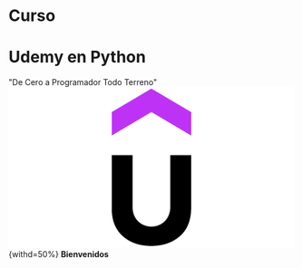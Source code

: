 # Curso
# Udemy en Python

"De Cero a Programador Todo Terreno"
![Udemy|50](https://github.com/MikeeMP25/Curso_UdemyPython/blob/main/Imagenes/Udemy.png){withd=50%}
**Bienvenidos**
